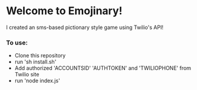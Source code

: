 # Welcome to Emojinary!

I created an sms-based pictionary style game using Twilio's API!

### To use:
* Clone this repository
* run 'sh install.sh'
* Add authorized 'ACCOUNTSID' 'AUTHTOKEN' and 'TWILIOPHONE' from Twilio site
* run 'node index.js'
